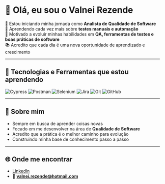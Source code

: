# 👋 Olá, eu sou o Valnei Rezende  

🎯 Estou iniciando minha jornada como **Analista de Qualidade de Software**  
🧪 Aprendendo cada vez mais sobre **testes manuais e automação**  
🚀 Motivado a evoluir minhas habilidades em **QA, ferramentas de testes e boas práticas de software**  
📚 Acredito que cada dia é uma nova oportunidade de aprendizado e crescimento  

---

## 🔧 Tecnologias e Ferramentas que estou aprendendo

![Cypress](https://img.shields.io/badge/-Cypress-17202C?logo=cypress&logoColor=white&style=for-the-badge)
![Postman](https://img.shields.io/badge/-Postman-FF6C37?logo=postman&logoColor=white&style=for-the-badge)
![Selenium](https://img.shields.io/badge/-Selenium-43B02A?logo=selenium&logoColor=white&style=for-the-badge)
![Jira](https://img.shields.io/badge/-Jira-0052CC?logo=jira&logoColor=white&style=for-the-badge)
![Git](https://img.shields.io/badge/-Git-F05032?logo=git&logoColor=white&style=for-the-badge)
![GitHub](https://img.shields.io/badge/-GitHub-181717?logo=github&logoColor=white&style=for-the-badge)

---

## 🌱 Sobre mim

- Sempre em busca de aprender coisas novas  
- Focado em me desenvolver na área de **Qualidade de Software**  
- Acredito que a prática é o melhor caminho para evolução  
- Construindo minha base de conhecimento passo a passo  

---

## 🌐 Onde me encontrar

- [LinkedIn](https://www.linkedin.com/in/valnei-filho)  
- 📧 **valnei.rezende@hotmail.com**
